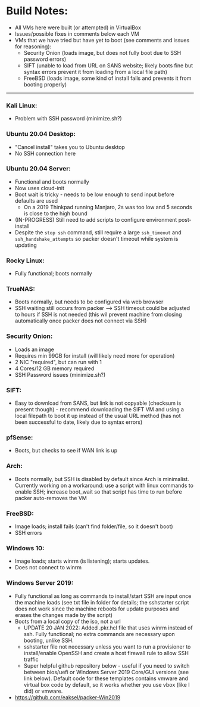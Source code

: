 # Build Notes:
- All VMs here were built (or attempted) in VirtualBox
- Issues/possible fixes in comments below each VM
- VMs that we have tried but have yet to boot (see comments and issues for reasoning):
  - Security Onion (loads image, but does not fully boot due to SSH password errors)
  - SIFT (unable to load from URL on SANS website; likely boots fine but syntax errors prevent it from loading from a local file path)
  - FreeBSD (loads image, some kind of install fails and prevents it from booting properly)

---

### Kali Linux: 
- Problem with SSH password (minimize.sh?)

### Ubuntu 20.04 Desktop: 
- "Cancel install" takes you to Ubuntu desktop
- No SSH connection here

### Ubuntu 20.04 Server: 
- Functional and boots normally
- Now uses cloud-init
- Boot wait is tricky - needs to be low enough to send input before defaults are used
  - On a 2019 Thinkpad running Manjaro, 2s was too low and 5 seconds is close to the high bound
- (IN-PROGRESS) Still need to add scripts to configure environment post-install
- Despite the `stop ssh` command, still require a large `ssh_timeout` and `ssh_handshake_attempts` so packer doesn't timeout while system is updating

### Rocky Linux: 
- Fully functional; boots normally

### TrueNAS: 
- Boots normally, but needs to be configured via web browser
- SSH waiting still occurs from packer --> SSH timeout could be adjusted to hours if SSH is not needed (this wil prevent machine from closing automatically once packer does not connect via SSH)

### Security Onion:
- Loads an image
- Requires min 99GB for install (will likely need more for operation)
- 2 NIC "required", but can run with 1
- 4 Cores/12 GB memory required
- SSH Password issues (minimize.sh?)

### SIFT: 
- Easy to download from SANS, but link is not copyable (checksum is present though) - recommend downloading the SIFT VM and using a local filepath to boot it up instead of the usual URL method (has not been successful to date, likely due to syntax errors)

### pfSense:
- Boots, but checks to see if WAN link is up

### Arch:
- Boots normally, but SSH is disabled by default since Arch is minimalist. Currently working on a workaround: use a script with linux commands to enable SSH; increase boot_wait so that script has time to run before packer auto-removes the VM

### FreeBSD:
- Image loads; install fails (can't find folder/file, so it doesn't boot)
- SSH errors

### Windows 10:
- Image loads; starts winrm (is listening); starts updates.
- Does not connect to winrm

### Windows Server 2019:
- Fully functional as long as commands to install/start SSH are input once the machine loads (see txt file in folder for details; the sshstarter script does not work since the machine reboots for update purposes and erases the changes made by the script)
- Boots from a local copy of the iso, not a url
  - UPDATE 20 JAN 2022: Added .pkr.hcl file that uses winrm instead of ssh. Fully functional; no extra commands are necessary upon booting, unlike SSH.
  - sshstarter file not necessary unless you want to run a provisioner to install/enable OpenSSH and create a host firewall rule to allow SSH traffic
  - Super helpful github repository below - useful if you need to switch between bios/uefi or Windows Server 2019 Core/GUI versions (see link below). Default code for these templates contains vmware and virtual box code by default, so it works whether you use vbox (like I did) or vmware.
- https://github.com/eaksel/packer-Win2019
